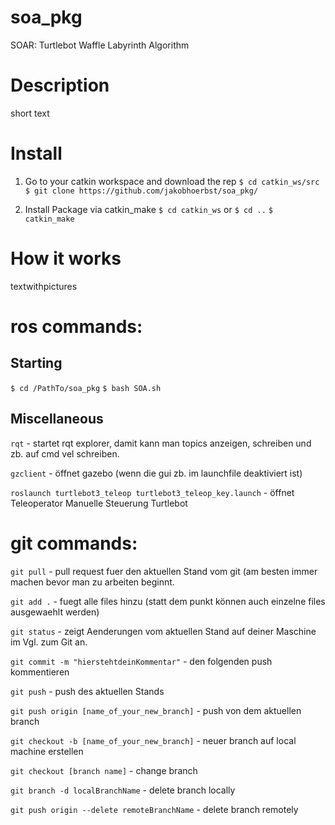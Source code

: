 # soa_pkg
SOAR: Turtlebot Waffle Labyrinth Algorithm


# Description
short text

# Install

1. Go to your catkin workspace and download the rep
`$ cd catkin_ws/src`
`$ git clone https://github.com/jakobhoerbst/soa_pkg/`

2. Install Package via catkin_make
`$ cd catkin_ws` or `$ cd ..`
`$ catkin_make`

# How it works
textwithpictures


# ros commands:
## Starting
`$ cd /PathTo/soa_pkg`
`$ bash SOA.sh`

## Miscellaneous 


`rqt`       - startet rqt explorer, damit kann man topics anzeigen, schreiben und zb. auf cmd vel schreiben. 

`gzclient`  - öffnet gazebo (wenn die gui zb. im launchfile deaktiviert ist) 

`roslaunch turtlebot3_teleop turtlebot3_teleop_key.launch` - öffnet Teleoperator Manuelle Steuerung Turtlebot


# git commands: 

`git pull` - pull request fuer den aktuellen Stand vom git (am besten immer machen bevor man zu arbeiten beginnt. 

`git add .` - fuegt alle files hinzu (statt dem punkt können auch einzelne files ausgewaehlt werden) 

`git status` - zeigt Aenderungen vom aktuellen Stand auf deiner Maschine im Vgl. zum Git an. 

`git commit -m "hierstehtdeinKommentar"` - den folgenden push kommentieren

`git push` - push des aktuellen Stands

`git push origin [name_of_your_new_branch]` - push von dem aktuellen branch

`git checkout -b [name_of_your_new_branch]` - neuer branch auf local machine erstellen

`git checkout [branch name]` - change branch

`git branch -d localBranchName` - delete branch locally

`git push origin --delete remoteBranchName` - delete branch remotely